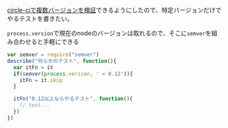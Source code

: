 
[circle-ciで複数バージョンを検証](http://qiita.com/inuscript/items/f5dd5eacb10085d15ff7)できるようにしたので、特定バージョンだけでやるテストを書きたい。

`process.version`で現在のnodeのバージョンは取れるので、そこに`semver`を組み合わせると手軽にできる

```mocha.js
var semver = require("semver")
describe("何らかのテスト", function(){
  var itFn = it
  if(semver(process.version, ' < 0.12')){
    itFn = it.skip
  }

  itFn("0.12以上ならやるテスト", function(){
    // test...
  })
})
```
